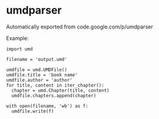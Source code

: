 # umdparser
Automatically exported from code.google.com/p/umdparser

Example:
```
import umd

filename = 'output.umd'

umdfile = umd.UMDFile()
umdfile.title = 'book name'
umdfile.author = 'author'
for title, content in iter_chapter():
  chapter = umd.Chapter(title, content)
  umdfile.chapters.append(chapter)

with open(filename, 'wb') as f:
  umdfile.write(f)

```
